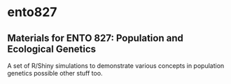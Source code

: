 # ento827
## Materials for ENTO 827: Population and Ecological Genetics ##
A set of R/Shiny simulations to demonstrate various concepts in population genetics possible other stuff too.

